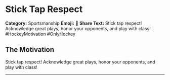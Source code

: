 # Stick Tap Respect

**Category:** Sportsmanship
**Emoji:** 🏒
**Share Text:** Stick tap respect! Acknowledge great plays, honor your opponents, and play with class! #HockeyMotivation #OnlyHockey

## The Motivation

Stick tap respect! Acknowledge great plays, honor your opponents, and play with class!

---
